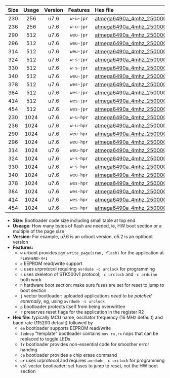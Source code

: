 |Size|Usage|Version|Features|Hex file|
|:-:|:-:|:-:|:-:|:--|
|230|256|u7.6|`w-u-jpr`|[atmega6490a_4mhz_250000bps_ur_vbl.hex](https://raw.githubusercontent.com/stefanrueger/urboot/main//atmega6490a_4mhz_250000bps_ur_vbl.hex)|
|236|256|u7.6|`w-u-jpr`|[atmega6490a_4mhz_250000bps_lednop_ur_vbl.hex](https://raw.githubusercontent.com/stefanrueger/urboot/main//atmega6490a_4mhz_250000bps_lednop_ur_vbl.hex)|
|290|512|u7.6|`weu-jpr`|[atmega6490a_4mhz_250000bps_ee_ur_vbl.hex](https://raw.githubusercontent.com/stefanrueger/urboot/main//atmega6490a_4mhz_250000bps_ee_ur_vbl.hex)|
|296|512|u7.6|`weu-jpr`|[atmega6490a_4mhz_250000bps_ee_lednop_ur_vbl.hex](https://raw.githubusercontent.com/stefanrueger/urboot/main//atmega6490a_4mhz_250000bps_ee_lednop_ur_vbl.hex)|
|314|512|u7.6|`weu-jpr`|[atmega6490a_4mhz_250000bps_ee_lednop_fr_ur_vbl.hex](https://raw.githubusercontent.com/stefanrueger/urboot/main//atmega6490a_4mhz_250000bps_ee_lednop_fr_ur_vbl.hex)|
|324|512|u7.6|`w-s-jpr`|[atmega6490a_4mhz_250000bps_vbl.hex](https://raw.githubusercontent.com/stefanrueger/urboot/main//atmega6490a_4mhz_250000bps_vbl.hex)|
|330|512|u7.6|`w-s-jpr`|[atmega6490a_4mhz_250000bps_lednop_vbl.hex](https://raw.githubusercontent.com/stefanrueger/urboot/main//atmega6490a_4mhz_250000bps_lednop_vbl.hex)|
|340|512|u7.6|`weu-jpr`|[atmega6490a_4mhz_250000bps_ee_lednop_fr_ce_ur_vbl.hex](https://raw.githubusercontent.com/stefanrueger/urboot/main//atmega6490a_4mhz_250000bps_ee_lednop_fr_ce_ur_vbl.hex)|
|378|512|u7.6|`wes-jpr`|[atmega6490a_4mhz_250000bps_ee_vbl.hex](https://raw.githubusercontent.com/stefanrueger/urboot/main//atmega6490a_4mhz_250000bps_ee_vbl.hex)|
|384|512|u7.6|`wes-jpr`|[atmega6490a_4mhz_250000bps_ee_lednop_vbl.hex](https://raw.githubusercontent.com/stefanrueger/urboot/main//atmega6490a_4mhz_250000bps_ee_lednop_vbl.hex)|
|414|512|u7.6|`wes-jpr`|[atmega6490a_4mhz_250000bps_ee_lednop_fr_vbl.hex](https://raw.githubusercontent.com/stefanrueger/urboot/main//atmega6490a_4mhz_250000bps_ee_lednop_fr_vbl.hex)|
|454|512|u7.6|`wes-jpr`|[atmega6490a_4mhz_250000bps_ee_lednop_fr_ce_vbl.hex](https://raw.githubusercontent.com/stefanrueger/urboot/main//atmega6490a_4mhz_250000bps_ee_lednop_fr_ce_vbl.hex)|
|230|1024|u7.6|`w-u-hpr`|[atmega6490a_4mhz_250000bps_ur.hex](https://raw.githubusercontent.com/stefanrueger/urboot/main//atmega6490a_4mhz_250000bps_ur.hex)|
|236|1024|u7.6|`w-u-hpr`|[atmega6490a_4mhz_250000bps_lednop_ur.hex](https://raw.githubusercontent.com/stefanrueger/urboot/main//atmega6490a_4mhz_250000bps_lednop_ur.hex)|
|290|1024|u7.6|`weu-hpr`|[atmega6490a_4mhz_250000bps_ee_ur.hex](https://raw.githubusercontent.com/stefanrueger/urboot/main//atmega6490a_4mhz_250000bps_ee_ur.hex)|
|296|1024|u7.6|`weu-hpr`|[atmega6490a_4mhz_250000bps_ee_lednop_ur.hex](https://raw.githubusercontent.com/stefanrueger/urboot/main//atmega6490a_4mhz_250000bps_ee_lednop_ur.hex)|
|314|1024|u7.6|`weu-hpr`|[atmega6490a_4mhz_250000bps_ee_lednop_fr_ur.hex](https://raw.githubusercontent.com/stefanrueger/urboot/main//atmega6490a_4mhz_250000bps_ee_lednop_fr_ur.hex)|
|324|1024|u7.6|`w-s-hpr`|[atmega6490a_4mhz_250000bps.hex](https://raw.githubusercontent.com/stefanrueger/urboot/main//atmega6490a_4mhz_250000bps.hex)|
|330|1024|u7.6|`w-s-hpr`|[atmega6490a_4mhz_250000bps_lednop.hex](https://raw.githubusercontent.com/stefanrueger/urboot/main//atmega6490a_4mhz_250000bps_lednop.hex)|
|340|1024|u7.6|`weu-hpr`|[atmega6490a_4mhz_250000bps_ee_lednop_fr_ce_ur.hex](https://raw.githubusercontent.com/stefanrueger/urboot/main//atmega6490a_4mhz_250000bps_ee_lednop_fr_ce_ur.hex)|
|378|1024|u7.6|`wes-hpr`|[atmega6490a_4mhz_250000bps_ee.hex](https://raw.githubusercontent.com/stefanrueger/urboot/main//atmega6490a_4mhz_250000bps_ee.hex)|
|384|1024|u7.6|`wes-hpr`|[atmega6490a_4mhz_250000bps_ee_lednop.hex](https://raw.githubusercontent.com/stefanrueger/urboot/main//atmega6490a_4mhz_250000bps_ee_lednop.hex)|
|414|1024|u7.6|`wes-hpr`|[atmega6490a_4mhz_250000bps_ee_lednop_fr.hex](https://raw.githubusercontent.com/stefanrueger/urboot/main//atmega6490a_4mhz_250000bps_ee_lednop_fr.hex)|
|454|1024|u7.6|`wes-hpr`|[atmega6490a_4mhz_250000bps_ee_lednop_fr_ce.hex](https://raw.githubusercontent.com/stefanrueger/urboot/main//atmega6490a_4mhz_250000bps_ee_lednop_fr_ce.hex)|

- **Size:** Bootloader code size including small table at top end
- **Useage:** How many bytes of flash are needed, ie, HW boot section or a multiple of the page size
- **Version:** For example, u7.6 is an urboot version, o5.2 is an optiboot version
- **Features:**
  + `w` urboot provides `pgm_write_page(sram, flash)` for the application at `FLASHEND-4+1`
  + `e` EEPROM read/write support
  + `u` uses urprotocol requiring `avrdude -c urclock` for programming
  + `s` uses skeleton of STK500v1 protocol; `-c urclock` and `-c arduino` both work
  + `h` hardware boot section: make sure fuses are set for reset to jump to boot section
  + `j` vector bootloader: uploaded applications *need to be patched externally*, eg, using `avrdude -c urclock`
  + `p` bootloader protects itself from being overwritten
  + `r` preserves reset flags for the application in the register R2
- **Hex file:** typically MCU name, oscillator frequency (16 MHz default) and baud rate (115200 default) followed by
  + `ee` bootloader supports EEPROM read/write
  + `lednop` "template" bootloader contains `mov rx,rx` nops that can be replaced to toggle LEDs
  + `fr` bootloader provides non-essential code for smoother error handing
  + `ce` bootloader provides a chip erase command
  + `ur` uses urprotocol and requires `avrdude -c urclock` for programming
  + `vbl` vector bootloader: set fuses to jump to reset, not the HW boot section
